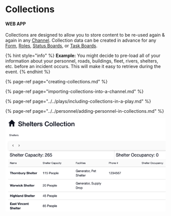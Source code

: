 # Collections

#### WEB APP

Collections are designed to allow you to store content to be re-used again & again in any [Channel](../../channels/). Collection data can be created in advance for any [Form](./), [Roles](../../roles/), [Status Boards](../../status-boards/), or [Task Boards](../../task-boards/).

{% hint style="info" %}
**Example:** You might decide to pre-load all of your information about your personnel, roads, buildings, fleet, rivers, shelters, etc. before an incident occurs. This will make it easy to retrieve during the event.
{% endhint %}

{% page-ref page="creating-collections.md" %}

{% page-ref page="importing-collections-into-a-channel.md" %}

{% page-ref page="../../plays/including-collections-in-a-play.md" %}

{% page-ref page="../../personnel/adding-personnel-in-collections.md" %}

![](../../../.gitbook/assets/collections-overview.png)




